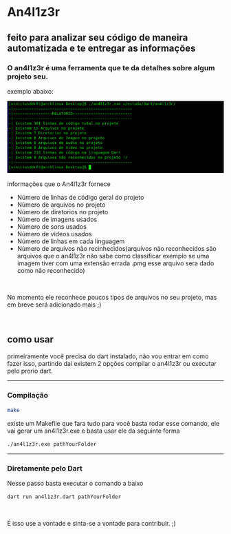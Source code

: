 # An4l1z3r 

## feito para analizar seu código de maneira automatizada e te entregar as informações

<h3>O an4l1z3r é uma ferramenta que te da detalhes sobre algum projeto seu.</h3>

<p>exemplo abaixo:</p>

<img src="assets/1.png" width= 700>


<p>informações que o An4l1z3r fornece</p>
<ul>
<li>Número de linhas de código geral do projeto</li>
<li>Número de arquivos no projeto</li>
<li>Número de diretorios no projeto</li>
<li>Número de imagens usados</li>
<li>Número de sons usados</li>
<li>Número de videos usados</li>
<li>Número de linhas em cada linguagem</li>
<li>Número de arquivos não recinhecidos(arquivos não reconhecidos são arquivos que o an4l1z3r não sabe como classificar exemplo se uma imagem tiver com uma extensão errada .pmg esse arquivo sera dado como não reconhecido)</li>
</ul>
<br>
<p>No momento ele reconhece poucos tipos de arquivos no seu projeto, mas em breve será adicionado mais ;)</p>

<br>

## como usar

<p> primeiramente você precisa do dart instalado, não vou entrar em como fazer isso, partindo dai existem 2 opções compilar o an4l1z3r ou executar pelo prorio dart.</p>

<hr>

### Compilação

```bash
make
```

<p>existe um Makefile que fara tudo para você basta rodar esse comando, ele vai gerar um 
an4l1z3r.exe e basta usar ele da seguinte forma</p>

```bash
./an4l1z3r.exe pathYourFolder
```

<hr>

### Diretamente pelo Dart

<p>Nesse passo basta executar o comando a baixo</p>

```bash
dart run an4l1z3r.dart pathYourFolder
```

<br>

<p>É isso use a vontade e sinta-se a vontade para contribuir. ;) </p>